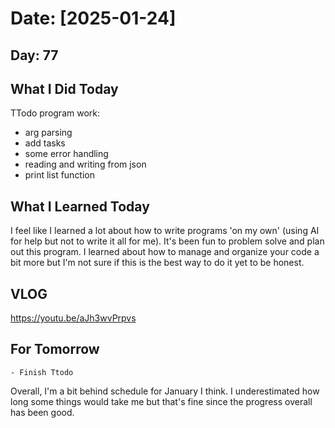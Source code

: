 # Date: [2025-01-24]

## Day: 77
## What I Did Today
TTodo program work:
- arg parsing
- add tasks
- some error handling 
- reading and writing from json 
- print list function

## What I Learned Today

I feel like I learned a lot about how to write programs 'on my own' (using AI for help but not to write it all for me). It's been fun to problem solve and plan out this program. I learned about how to manage and organize your code a bit more but I'm not sure if this is the best way to do it yet to be honest.

## VLOG
https://youtu.be/aJh3wvPrpvs

## For Tomorrow
    - Finish Ttodo

Overall, I'm a bit behind schedule for January I think. I underestimated how long some things would take me but that's fine since the progress overall has been good. 